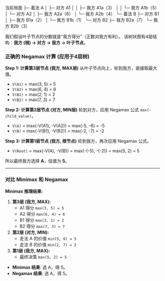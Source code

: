 当前局面
├─ 着法 A
│   ├─ 对方 A1
│   │   ├─ 我方 A1a（3）
│   │   └─ 我方 A1b（5）
│   └─ 对方 A2
│       ├─ 我方 A2a（6）
│       └─ 我方 A2b（4）
└─ 着法 B
    ├─ 对方 B1
    │   ├─ 我方 B1a（2）
    │   └─ 我方 B1b（1）
    └─ 对方 B2
        ├─ 我方 B2a（7）
        └─ 我方 B2b（3）

我们假设叶子节点的分数就是“我方得分”（正数对我方有利）。
该树状图有4层结构：**我方 (根) -> 对方 -> 我方 -> 叶子节点**。

### 正确的 Negamax 计算 (应用于4层树)

**Step 1: 计算第3层节点 (我方, MAX层)**
从叶子节点向上，轮到我方，直接取最大值。
*   `V(A1)` = max(3, 5) = 5
*   `V(A2)` = max(6, 4) = 6
*   `V(B1)` = max(2, 1) = 2
*   `V(B2)` = max(7, 3) = 7

**Step 2: 计算第2层节点 (对方, MIN层)**
轮到对方，应用 Negamax 公式 `max(-child_value)`。
*   `V(A)` = max(-V(A1), -V(A2)) = max(-5, -6) = -5
*   `V(B)` = max(-V(B1), -V(B2)) = max(-2, -7) = -2

**Step 3: 计算第1层节点 (我方, 根节点)**
轮到我方，再次应用 Negamax 公式。
*   `V(Root)` = max(-V(A), -V(B)) = max(-(-5), -(-2)) = max(5, 2) = 5

所以最终我方选择 **A**，估值为 **5**。

---

### 对比 Minimax 和 Negamax

**Minimax 推理结果:**
1.  **第3层 (我方, MAX):**
    *   A1 得分 `max(3, 5) = 5`
    *   A2 得分 `max(6, 4) = 6`
    *   B1 得分 `max(2, 1) = 2`
    *   B2 得分 `max(7, 3) = 7`
2.  **第2层 (对方, MIN):**
    *   走法 A 的价值 `min(5, 6) = 5`
    *   走法 B 的价值 `min(2, 7) = 2`
3.  **第1层 (我方, MAX):**
    *   最终决策 `max(5, 2) = 5`

*   **Minimax 结果**: 选 A，得 5。
*   **Negamax 结果**: 选 A，得 5。
